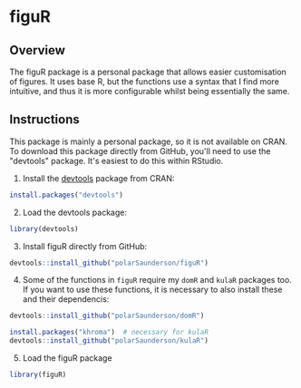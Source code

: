 # figuR

## Overview
The figuR package is a personal package that allows easier customisation of figures. 
It uses base R, but the functions use a syntax that I find more intuitive, and thus it is more configurable whilst being essentially the same.

## Instructions
This package is mainly a personal package, so it is not available on CRAN.
To download this package directly from GitHub, you'll need to use the "devtools" package.
It's easiest to do this within RStudio.

1) Install the [devtools](https://github.com/hadley/devtools) package from CRAN: 
``` R
install.packages("devtools")
```

2) Load the devtools package:
```R
library(devtools)
```

3) Install figuR directly from GitHub:
```R
devtools::install_github("polarSaunderson/figuR")
```

4) Some of the functions in `figuR` require my `domR` and `kulaR` packages too.
If you want to use these functions, it is necessary to also install these and their dependencis:
```R
devtools::install_github("polarSaunderson/domR")

install.packages("khroma")  # necessary for kulaR
devtools::install_github("polarSaunderson/kulaR")
```

5) Load the figuR package
```R
library(figuR)
```

